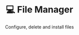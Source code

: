 <h1 align="center"> 💻 File Manager </h1>
<p align="center"> Configure, delete and install files </p>
